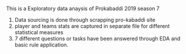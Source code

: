 This is a Exploratory data anaysis of Prokabaddi 2019 season 7
1. Data sourcing is done through scrapping pro-kabaddi site
2. player and teams stats are captured in separate file for different statistical measures
3. 7 different questions or tasks have been answered through EDA and basic rule application.
